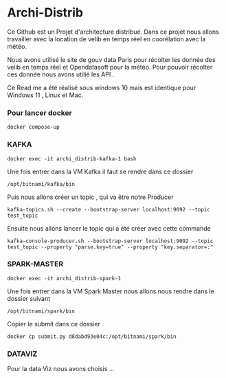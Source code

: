 # Archi-Distrib

Ce Github est un Projet d'architecture distribué. Dans ce projet nous allons travailler avec la location de velib en temps réel en coorélation avec la météo.

Nous avons utilisé le site de gouv data Paris pour récolter les donnée des velib en temps réel et Opendatasoft pour la météo. Pour pouvoir récolter ces donnée nous avons utilié les API .

Ce Read me a été réalisé sous windows 10 mais est identique pour Windows 11 , Linux et Mac.


### Pour lancer docker 

```
docker compose-up 
```

### KAFKA

```
docker exec -it archi_distrib-kafka-1 bash
```


Une fois entrer dans la VM Kafka il faut se rendre dans ce dossier

````
/opt/bitnami/kafka/bin
````


Puis nous allons créer un topic , qui va être notre Producer

````
kafka-topics.sh --create --bootstrap-server localhost:9092 --topic test_topic
````

Ensuite nous allons lancer le topic qui a été créer avec cette commande 

````
kafka-console-producer.sh --bootstrap-server localhost:9092 --topic test_topic --property "parse.key=true" --property "key.separator=:"
````

### SPARK-MASTER

````
docker exec -it archi_distrib-spark-1
````

Une fois entrer dans la VM Spark Master nous allons nous rendre dans le dossier suivant 

````
/opt/bitnami/spark/bin
````

Copier le submit dans ce dossier 

````
docker cp submit.py d8dabd93e04c:/opt/bitnami/spark/bin
````

###  DATAVIZ

Pour la data Viz nous avons choisis ...



